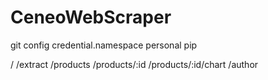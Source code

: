 # CeneoWebScraper

git config credential.namespace personal
pip


/
/extract
/products
/products/:id
/products/:id/chart
/author